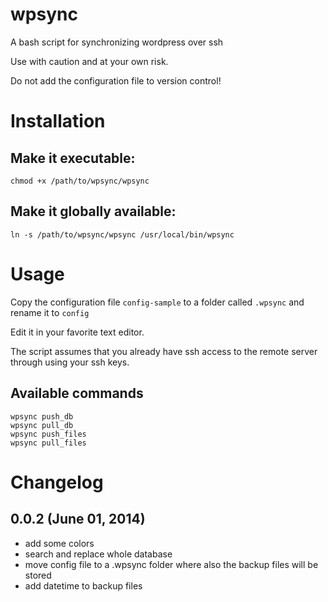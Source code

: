 wpsync
======

A bash script for synchronizing wordpress over ssh

Use with caution and at your own risk.

Do not add the configuration file to version control!



# Installation

## Make it executable:

    chmod +x /path/to/wpsync/wpsync

## Make it globally available:
  
    ln -s /path/to/wpsync/wpsync /usr/local/bin/wpsync

# Usage
    
Copy the configuration file ```config-sample``` to a folder called ```.wpsync``` and rename it to ```config```

Edit it in your favorite text editor.

The script assumes that you already have ssh access to the remote server through using your ssh keys.

## Available commands

    wpsync push_db
    wpsync pull_db
    wpsync push_files
    wpsync pull_files
    

# Changelog

## 0.0.2 (June 01, 2014)

* add some colors
* search and replace whole database
* move config file to a .wpsync folder where also the backup files will be stored
* add datetime to backup files
